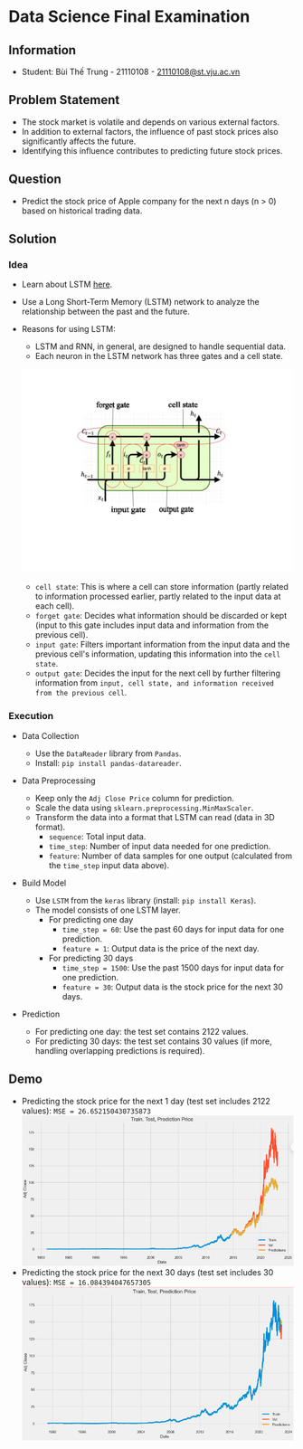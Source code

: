 # Data Science Final Examination

## Information
- Student: Bùi Thế Trung - 21110108 - 21110108@st.vju.ac.vn

## Problem Statement

- The stock market is volatile and depends on various external factors.
- In addition to external factors, the influence of past stock prices also significantly affects the future.
- Identifying this influence contributes to predicting future stock prices.

## Question

- Predict the stock price of Apple company for the next n days (n > 0) based on historical trading data.

## Solution

### Idea
- Learn about LSTM [here](https://dominhhai.github.io/vi/2017/10/what-is-lstm/).
- Use a Long Short-Term Memory (LSTM) network to analyze the relationship between the past and the future.
- Reasons for using LSTM:
  - LSTM and RNN, in general, are designed to handle sequential data.
  - Each neuron in the LSTM network has three gates and a cell state.
  
  ![LSTM Network Illustration](./img/LSTM.jpg)
    - `cell state`: This is where a cell can store information (partly related to information processed earlier, partly related to the input data at each cell).
    - `forget gate`: Decides what information should be discarded or kept (input to this gate includes input data and information from the previous cell).
    - `input gate`: Filters important information from the input data and the previous cell's information, updating this information into the `cell state`.
    - `output gate`: Decides the input for the next cell by further filtering information from `input, cell state, and information received from the previous cell`.

### Execution

- Data Collection
  - Use the `DataReader` library from `Pandas`.
  - Install: `pip install pandas-datareader`.

- Data Preprocessing
  - Keep only the `Adj Close Price` column for prediction.
  - Scale the data using `sklearn.preprocessing.MinMaxScaler`.
  - Transform the data into a format that LSTM can read (data in 3D format).
    - `sequence`: Total input data.
    - `time_step`: Number of input data needed for one prediction.
    - `feature`: Number of data samples for one output (calculated from the `time_step` input data above).

- Build Model
  - Use `LSTM` from the `keras` library (install: `pip install Keras`).
  - The model consists of one LSTM layer.
    - For predicting one day
      - `time_step = 60`: Use the past 60 days for input data for one prediction.
      - `feature = 1`: Output data is the price of the next day.
    - For predicting 30 days
      - `time_step = 1500`: Use the past 1500 days for input data for one prediction.
      - `feature = 30`: Output data is the stock price for the next 30 days.

- Prediction
  - For predicting one day: the test set contains 2122 values.
  - For predicting 30 days: the test set contains 30 values (if more, handling overlapping predictions is required).

## Demo
  - Predicting the stock price for the next 1 day (test set includes 2122 values): `MSE = 26.652150430735873`
  ![Predicting Stock Price for the Next 1 Day](./img/predict1D.png)
  - Predicting the stock price for the next 30 days (test set includes 30 values): `MSE = 16.084394047657305`
  ![Predicting Stock Price for the Next 30 Days](./img/predict30D.png)
